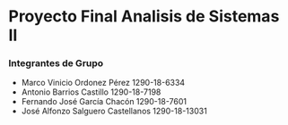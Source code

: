 # Proyecto Final Analisis de Sistemas II
### Integrantes de Grupo

- Marco Vinicio Ordonez Pérez       1290-18-6334
- Antonio Barrios Castillo          1290-18-7198
- Fernando José García Chacón       1290-18-7601
- José Alfonzo Salguero Castellanos 1290-18-13031
